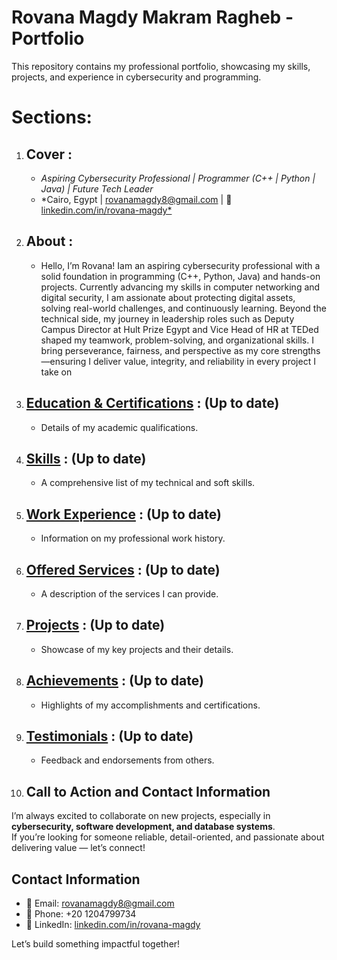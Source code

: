 # Rovana Magdy Makram Ragheb - Portfolio

This repository contains my professional portfolio, showcasing my skills, projects, and experience in cybersecurity and programming.

# Sections:

1.  ## Cover :
      - *Aspiring Cybersecurity Professional | Programmer (C++ | Python | Java) | Future Tech Leader*
      - *Cairo, Egypt |  rovanamagdy8@gmail.com | 🔗 [linkedin.com/in/rovana-magdy*](https://www.linkedin.com/in/rovana-magdy/)

2.  ## About :
      - Hello, I’m Rovana! Iam an aspiring cybersecurity professional with a solid foundation in programming (C++, Python, Java) and hands-on projects. Currently advancing my skills in computer networking and digital security, I am assionate about protecting digital assets, solving real-world challenges, and continuously learning. Beyond the technical side, my journey in leadership roles such as Deputy Campus Director at Hult Prize Egypt and Vice Head of HR at TEDed shaped my teamwork, problem-solving, and organizational skills. I bring perseverance, fairness, and perspective as my core strengths—ensuring I deliver value, integrity, and reliability in every project I take on

3.  ## [Education & Certifications](education.md) : (Up to date)

      - Details of my academic qualifications.

6.  ## [Skills](skills.md) : (Up to date)

      - A comprehensive list of my technical and soft skills.

7.  ## [Work Experience](work_experience.md) : (Up to date)

      - Information on my professional work history.

8.  ## [Offered Services](offered_services.md) : (Up to date) 

     - A description of the services I can provide.

9.  ## [Projects](projects.md) : (Up to date)

     - Showcase of my key projects and their details.

10.  ## [Achievements](achievements.md) : (Up to date)

     - Highlights of my accomplishments and certifications.

11.  ## [Testimonials](testimonials.md) : (Up to date)

     - Feedback and endorsements from others.

11. ## Call to Action and Contact Information

I’m always excited to collaborate on new projects, especially in **cybersecurity, software development, and database systems**.  
If you’re looking for someone reliable, detail-oriented, and passionate about delivering value — let’s connect!  

## Contact Information  
- 📧 Email: rovanamagdy8@gmail.com  
- 📱 Phone: +20 1204799734  
- 🔗 LinkedIn: [linkedin.com/in/rovana-magdy](https://www.linkedin.com/in/rovana-magdy)  

Let’s build something impactful together!


